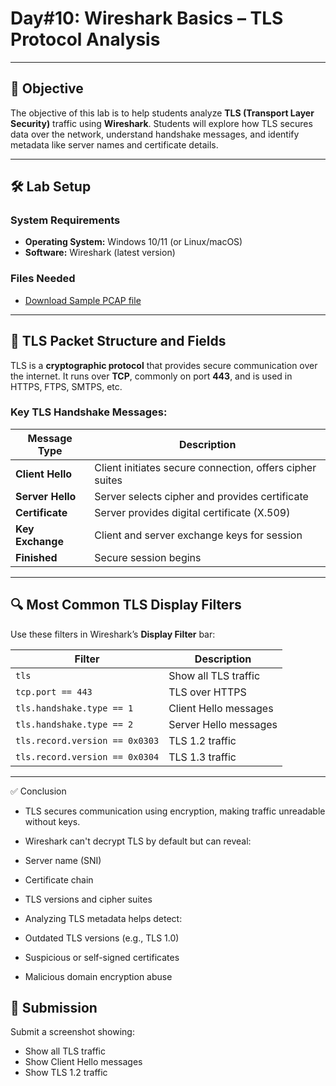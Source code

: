 
# **Day#10: Wireshark Basics – TLS Protocol Analysis**

---

## 🎯 **Objective**  
The objective of this lab is to help students analyze **TLS (Transport Layer Security)** traffic using **Wireshark**. Students will explore how TLS secures data over the network, understand handshake messages, and identify metadata like server names and certificate details.

---

## 🛠️ **Lab Setup**

### **System Requirements**
- **Operating System:** Windows 10/11 (or Linux/macOS)
- **Software:** Wireshark (latest version)

### **Files Needed**
- [Download Sample PCAP file](https://github.com/0xrajneesh/90-Days-SOC-Challenge-Beginner/raw/refs/heads/main/Protocol_Analysis_pcap.pcapng)

---

## 📘 **TLS Packet Structure and Fields**

TLS is a **cryptographic protocol** that provides secure communication over the internet. It runs over **TCP**, commonly on port **443**, and is used in HTTPS, FTPS, SMTPS, etc.

### **Key TLS Handshake Messages:**

| Message Type          | Description                                      |
|------------------------|--------------------------------------------------|
| **Client Hello**       | Client initiates secure connection, offers cipher suites |
| **Server Hello**       | Server selects cipher and provides certificate  |
| **Certificate**        | Server provides digital certificate (X.509)     |
| **Key Exchange**       | Client and server exchange keys for session     |
| **Finished**           | Secure session begins                           |

---

## 🔍 **Most Common TLS Display Filters**

Use these filters in Wireshark’s **Display Filter** bar:

| Filter                        | Description                              |
|-------------------------------|------------------------------------------|
| `tls`                        | Show all TLS traffic                     |
| `tcp.port == 443`            | TLS over HTTPS                           |
| `tls.handshake.type == 1`    | Client Hello messages                    |
| `tls.handshake.type == 2`    | Server Hello messages                    |
| `tls.record.version == 0x0303`| TLS 1.2 traffic                         |
| `tls.record.version == 0x0304`| TLS 1.3 traffic                         |

---

✅ Conclusion
- TLS secures communication using encryption, making traffic unreadable without keys.
- Wireshark can't decrypt TLS by default but can reveal:
 - Server name (SNI)
 - Certificate chain
 - TLS versions and cipher suites

- Analyzing TLS metadata helps detect:
 - Outdated TLS versions (e.g., TLS 1.0)
 - Suspicious or self-signed certificates
 - Malicious domain encryption abuse

## 📸 Submission
Submit a screenshot showing:
- Show all TLS traffic
- Show Client Hello messages
- Show TLS 1.2 traffic   
